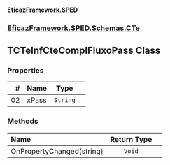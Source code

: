 #### [EficazFramework.SPED](EficazFrameworkSPED.md 'EficazFramework SPED')
### [EficazFramework.SPED.Schemas.CTe](EficazFramework.SPED.Schemas.CTe.md 'EficazFramework.SPED.Schemas.CTe')

## TCTeInfCteComplFluxoPass Class
### Properties

| # | Name | Type | |
| ---: | :--- | :---: | :--- |
| 02 | xPass | `String` |  |
### Methods

| Name | Return Type | |
| :--- | :---: | :--- |
| OnPropertyChanged(string) | `Void` |  |
